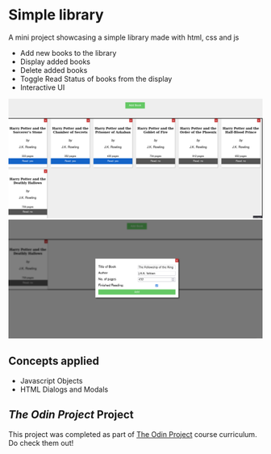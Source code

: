# Simple library
A mini project showcasing a simple library made with html, css and js

- Add new books to the library
- Display added books
- Delete added books
- Toggle Read Status of books from the display
- Interactive UI

![](docs/demo.png)
![](docs/demo_add.png)

## Concepts applied
- Javascript Objects
- HTML Dialogs and Modals

## *The Odin Project* Project
This project was completed as part of [The Odin Project](https://www.theodinproject.com) course curriculum. Do check them out!
